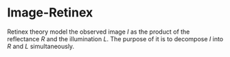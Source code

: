 # Image-Retinex
Retinex theory model the observed image _I_ as the product of the reflectance _R_ and the illumination _L_. The purpose of it is to decompose _I_ into _R_ and _L_ simultaneously.
